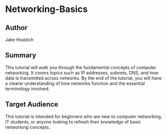 # Networking-Basics

## Author
Jake Hrastich

## Summary
This tutorial will walk you through the fundamental concepts of computer networking. It covers topics such as IP addresses, subnets, DNS, and how data is transmitted across networks. By the end of the tutorial, you 
will have a clearer understanding of how networks function and the essential terminology involved.

## Target Audience
This tutorial is intended for beginners who are new to computer networking, IT students, or anyone looking to refresh their knowledge of basic networking concepts.
